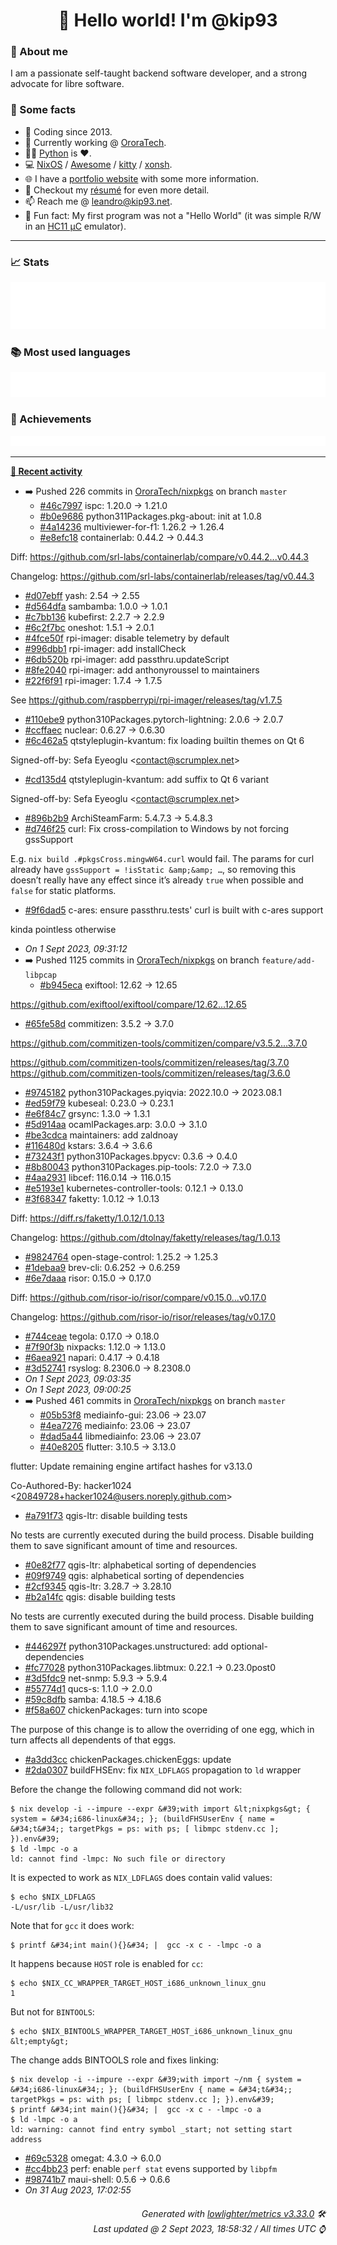 <!-- README template, populated using this action:
     https://github.com/kip93/kip93/blob/main/.github/workflows/readme.yml. -->

<h1 align="center">👋 Hello world! I'm @kip93</h1> <!-- LOGIN => username -->

### 👤 About me

I am a passionate self-taught backend software developer, and a strong advocate for libre software.


### 💬 Some facts

* 📅 Coding since 2013.
* 💼 Currently working @ [OroraTech](https://ororatech.com/).
* 👨‍💻 [Python](https://github.com/search?q=user%3Akip93&l=python) is ❤️. <!-- LOGIN => username -->
* 💻 [NixOS](https://github.com/NixOS/) /
     [Awesome](https://github.com/awesomeWM/) /
     [kitty](https://github.com/kovidgoyal/kitty/) /
     [xonsh](https://github.com/xonsh/).
* 🌐 I have a [portfolio website](https://kip93.net/) with some more information.
* 📝 Checkout my [résumé](https://kip93.net/resume/) for even more detail.
* 📫 Reach me @ [leandro@kip93.net](mailto:leandro@kip93.net).
* 🎲 Fun fact: My first program was not a "Hello World" (it was simple R/W in an [HC11 µC](https://en.wikipedia.org/wiki/68HC11) emulator).


-----------------------------------------------------------------------------------------------------------------------


### 📈 Stats

![](./stats.svg)


### 📚 Most used languages <!-- by percentage, in decreasing order -->

![](./languages.svg)


### 🏅 Achievements

![](./achievements.svg)


-----------------------------------------------------------------------------------------------------------------------


**[📰 Recent activity](https://github.com/kip93)**
* ➡️ Pushed 226 commits in [OroraTech/nixpkgs](https://github.com/OroraTech/nixpkgs) on branch `master`
  * [#46c7997](https://github.com/OroraTech/nixpkgs/commit/46c7997) ispc: 1.20.0 -&gt; 1.21.0
  * [#b0e9686](https://github.com/OroraTech/nixpkgs/commit/b0e9686) python311Packages.pkg-about: init at 1.0.8
  * [#4a14236](https://github.com/OroraTech/nixpkgs/commit/4a14236) multiviewer-for-f1: 1.26.2 -&gt; 1.26.4
  * [#e8efc18](https://github.com/OroraTech/nixpkgs/commit/e8efc18) containerlab: 0.44.2 -&gt; 0.44.3

Diff: https://github.com/srl-labs/containerlab/compare/v0.44.2...v0.44.3

Changelog: https://github.com/srl-labs/containerlab/releases/tag/v0.44.3
  * [#d07ebff](https://github.com/OroraTech/nixpkgs/commit/d07ebff) yash: 2.54 -&gt; 2.55
  * [#d564dfa](https://github.com/OroraTech/nixpkgs/commit/d564dfa) sambamba: 1.0.0 -&gt; 1.0.1
  * [#c7bb136](https://github.com/OroraTech/nixpkgs/commit/c7bb136) kubefirst: 2.2.7 -&gt; 2.2.9
  * [#6c2f7bc](https://github.com/OroraTech/nixpkgs/commit/6c2f7bc) oneshot: 1.5.1 -&gt; 2.0.1
  * [#4fce50f](https://github.com/OroraTech/nixpkgs/commit/4fce50f) rpi-imager: disable telemetry by default
  * [#996dbb1](https://github.com/OroraTech/nixpkgs/commit/996dbb1) rpi-imager: add installCheck
  * [#6db520b](https://github.com/OroraTech/nixpkgs/commit/6db520b) rpi-imager: add passthru.updateScript
  * [#8fe2040](https://github.com/OroraTech/nixpkgs/commit/8fe2040) rpi-imager: add anthonyroussel to maintainers
  * [#22f6f91](https://github.com/OroraTech/nixpkgs/commit/22f6f91) rpi-imager: 1.7.4 -&gt; 1.7.5

See https://github.com/raspberrypi/rpi-imager/releases/tag/v1.7.5
  * [#110ebe9](https://github.com/OroraTech/nixpkgs/commit/110ebe9) python310Packages.pytorch-lightning: 2.0.6 -&gt; 2.0.7
  * [#ccffaec](https://github.com/OroraTech/nixpkgs/commit/ccffaec) nuclear: 0.6.27 -&gt; 0.6.30
  * [#6c462a5](https://github.com/OroraTech/nixpkgs/commit/6c462a5) qtstyleplugin-kvantum: fix loading builtin themes on Qt 6

Signed-off-by: Sefa Eyeoglu &lt;contact@scrumplex.net&gt;
  * [#cd135d4](https://github.com/OroraTech/nixpkgs/commit/cd135d4) qtstyleplugin-kvantum: add suffix to Qt 6 variant

Signed-off-by: Sefa Eyeoglu &lt;contact@scrumplex.net&gt;
  * [#896b2b9](https://github.com/OroraTech/nixpkgs/commit/896b2b9) ArchiSteamFarm: 5.4.7.3 -&gt; 5.4.8.3
  * [#d746f25](https://github.com/OroraTech/nixpkgs/commit/d746f25) curl: Fix cross-compilation to Windows by not forcing gssSupport

E.g. `nix build .#pkgsCross.mingwW64.curl` would fail. The params for
curl already have `gssSupport = !isStatic &amp;&amp; …`, so removing this
doesn’t really have any effect since it’s already `true` when possible
and `false` for static platforms.
  * [#9f6dad5](https://github.com/OroraTech/nixpkgs/commit/9f6dad5) c-ares: ensure passthru.tests&#39; curl is built with c-ares support

kinda pointless otherwise
  * *On 1 Sept 2023, 09:31:12*
* ➡️ Pushed 1125 commits in [OroraTech/nixpkgs](https://github.com/OroraTech/nixpkgs) on branch `feature/add-libpcap`
  * [#b945eca](https://github.com/OroraTech/nixpkgs/commit/b945eca) exiftool: 12.62 -&gt; 12.65

https://github.com/exiftool/exiftool/compare/12.62...12.65
  * [#65fe58d](https://github.com/OroraTech/nixpkgs/commit/65fe58d) commitizen: 3.5.2 -&gt; 3.7.0

https://github.com/commitizen-tools/commitizen/compare/v3.5.2...3.7.0

https://github.com/commitizen-tools/commitizen/releases/tag/3.7.0
https://github.com/commitizen-tools/commitizen/releases/tag/3.6.0
  * [#9745182](https://github.com/OroraTech/nixpkgs/commit/9745182) python310Packages.pyiqvia: 2022.10.0 -&gt; 2023.08.1
  * [#ed59f79](https://github.com/OroraTech/nixpkgs/commit/ed59f79) kubeseal: 0.23.0 -&gt; 0.23.1
  * [#e6f84c7](https://github.com/OroraTech/nixpkgs/commit/e6f84c7) grsync: 1.3.0 -&gt; 1.3.1
  * [#5d914aa](https://github.com/OroraTech/nixpkgs/commit/5d914aa) ocamlPackages.arp: 3.0.0 → 3.1.0
  * [#be3cdca](https://github.com/OroraTech/nixpkgs/commit/be3cdca) maintainers: add zaldnoay
  * [#116480d](https://github.com/OroraTech/nixpkgs/commit/116480d) kstars: 3.6.4 -&gt; 3.6.6
  * [#73243f1](https://github.com/OroraTech/nixpkgs/commit/73243f1) python310Packages.bpycv: 0.3.6 -&gt; 0.4.0
  * [#8b80043](https://github.com/OroraTech/nixpkgs/commit/8b80043) python310Packages.pip-tools: 7.2.0 -&gt; 7.3.0
  * [#4aa2931](https://github.com/OroraTech/nixpkgs/commit/4aa2931) libcef: 116.0.14 -&gt; 116.0.15
  * [#e5193e1](https://github.com/OroraTech/nixpkgs/commit/e5193e1) kubernetes-controller-tools: 0.12.1 -&gt; 0.13.0
  * [#3f68347](https://github.com/OroraTech/nixpkgs/commit/3f68347) faketty: 1.0.12 -&gt; 1.0.13

Diff: https://diff.rs/faketty/1.0.12/1.0.13

Changelog: https://github.com/dtolnay/faketty/releases/tag/1.0.13
  * [#9824764](https://github.com/OroraTech/nixpkgs/commit/9824764) open-stage-control: 1.25.2 -&gt; 1.25.3
  * [#1debaa9](https://github.com/OroraTech/nixpkgs/commit/1debaa9) brev-cli: 0.6.252 -&gt; 0.6.259
  * [#6e7daaa](https://github.com/OroraTech/nixpkgs/commit/6e7daaa) risor: 0.15.0 -&gt; 0.17.0

Diff: https://github.com/risor-io/risor/compare/v0.15.0...v0.17.0

Changelog: https://github.com/risor-io/risor/releases/tag/v0.17.0
  * [#744ceae](https://github.com/OroraTech/nixpkgs/commit/744ceae) tegola: 0.17.0 -&gt; 0.18.0
  * [#7f90f3b](https://github.com/OroraTech/nixpkgs/commit/7f90f3b) nixpacks: 1.12.0 -&gt; 1.13.0
  * [#6aea921](https://github.com/OroraTech/nixpkgs/commit/6aea921) napari: 0.4.17 -&gt; 0.4.18
  * [#3d52741](https://github.com/OroraTech/nixpkgs/commit/3d52741) rsyslog: 8.2306.0 -&gt; 8.2308.0
  * *On 1 Sept 2023, 09:03:35*
  * *On 1 Sept 2023, 09:00:25*
* ➡️ Pushed 461 commits in [OroraTech/nixpkgs](https://github.com/OroraTech/nixpkgs) on branch `master`
  * [#05b53f8](https://github.com/OroraTech/nixpkgs/commit/05b53f8) mediainfo-gui: 23.06 -&gt; 23.07
  * [#4ea7276](https://github.com/OroraTech/nixpkgs/commit/4ea7276) mediainfo: 23.06 -&gt; 23.07
  * [#dad5a44](https://github.com/OroraTech/nixpkgs/commit/dad5a44) libmediainfo: 23.06 -&gt; 23.07
  * [#40e8205](https://github.com/OroraTech/nixpkgs/commit/40e8205) flutter: 3.10.5 -&gt; 3.13.0

flutter: Update remaining engine artifact hashes for v3.13.0

Co-Authored-By: hacker1024 &lt;20849728+hacker1024@users.noreply.github.com&gt;
  * [#a791f73](https://github.com/OroraTech/nixpkgs/commit/a791f73) qgis-ltr: disable building tests

No tests are currently executed during the build process. Disable
building them to save significant amount of time and resources.
  * [#0e82f77](https://github.com/OroraTech/nixpkgs/commit/0e82f77) qgis-ltr: alphabetical sorting of dependencies
  * [#09f9749](https://github.com/OroraTech/nixpkgs/commit/09f9749) qgis: alphabetical sorting of dependencies
  * [#2cf9345](https://github.com/OroraTech/nixpkgs/commit/2cf9345) qgis-ltr: 3.28.7 -&gt; 3.28.10
  * [#b2a14fc](https://github.com/OroraTech/nixpkgs/commit/b2a14fc) qgis: disable building tests

No tests are currently executed during the build process. Disable
building them to save significant amount of time and resources.
  * [#446297f](https://github.com/OroraTech/nixpkgs/commit/446297f) python310Packages.unstructured: add optional-dependencies
  * [#fc77028](https://github.com/OroraTech/nixpkgs/commit/fc77028) python310Packages.libtmux: 0.22.1 -&gt; 0.23.0post0
  * [#3d5fdc9](https://github.com/OroraTech/nixpkgs/commit/3d5fdc9) net-snmp: 5.9.3 -&gt; 5.9.4
  * [#55774d1](https://github.com/OroraTech/nixpkgs/commit/55774d1) qucs-s: 1.1.0 -&gt; 2.0.0
  * [#59c8dfb](https://github.com/OroraTech/nixpkgs/commit/59c8dfb) samba: 4.18.5 -&gt; 4.18.6
  * [#f58a607](https://github.com/OroraTech/nixpkgs/commit/f58a607) chickenPackages: turn into scope

The purpose of this change is to allow the overriding of one egg, which in turn
affects all dependents of that eggs.
  * [#a3dd3cc](https://github.com/OroraTech/nixpkgs/commit/a3dd3cc) chickenPackages.chickenEggs: update
  * [#2da0307](https://github.com/OroraTech/nixpkgs/commit/2da0307) buildFHSEnv: fix `NIX_LDFLAGS` propagation to `ld` wrapper

Before the change the following command did not work:

    $ nix develop -i --impure --expr &#39;with import &lt;nixpkgs&gt; { system = &#34;i686-linux&#34;; }; (buildFHSUserEnv { name = &#34;t&#34;; targetPkgs = ps: with ps; [ libmpc stdenv.cc ]; }).env&#39;
    $ ld -lmpc -o a
    ld: cannot find -lmpc: No such file or directory

It is expected to work as `NIX_LDFLAGS` does contain valid values:

    $ echo $NIX_LDFLAGS
    -L/usr/lib -L/usr/lib32

Note that for `gcc` it does work:

    $ printf &#34;int main(){}&#34; |  gcc -x c - -lmpc -o a

It happens because `HOST` role is enabled for `cc`:

    $ echo $NIX_CC_WRAPPER_TARGET_HOST_i686_unknown_linux_gnu
    1

But not for `BINTOOLS`:

    $ echo $NIX_BINTOOLS_WRAPPER_TARGET_HOST_i686_unknown_linux_gnu
    &lt;empty&gt;

The change adds BINTOOLS role and fixes linking:

    $ nix develop -i --impure --expr &#39;with import ~/nm { system = &#34;i686-linux&#34;; }; (buildFHSUserEnv { name = &#34;t&#34;; targetPkgs = ps: with ps; [ libmpc stdenv.cc ]; }).env&#39;
    $ printf &#34;int main(){}&#34; |  gcc -x c - -lmpc -o a
    $ ld -lmpc -o a
    ld: warning: cannot find entry symbol _start; not setting start address
  * [#69c5328](https://github.com/OroraTech/nixpkgs/commit/69c5328) omegat: 4.3.0 -&gt; 6.0.0
  * [#cc4bb23](https://github.com/OroraTech/nixpkgs/commit/cc4bb23) perf: enable `perf stat` evens supported by `libpfm`
  * [#98741b7](https://github.com/OroraTech/nixpkgs/commit/98741b7) maui-shell: 0.5.6 -&gt; 0.6.6
  * *On 31 Aug 2023, 17:02:55*
 <!-- Last activity -->


<h6 align="right"><em>
    Generated with <a href="https://github.com/lowlighter/metrics/tree/latest/">lowlighter/metrics v3.33.0</a> 🛠️<br> <!-- VERSION => MAJOR.minor.patch -->
    Last updated @ 2 Sept 2023, 18:58:32 / All times UTC ⌚ <!-- meta.generated => DD/MM/YYYY, hh:mm -->
</em></h6>

